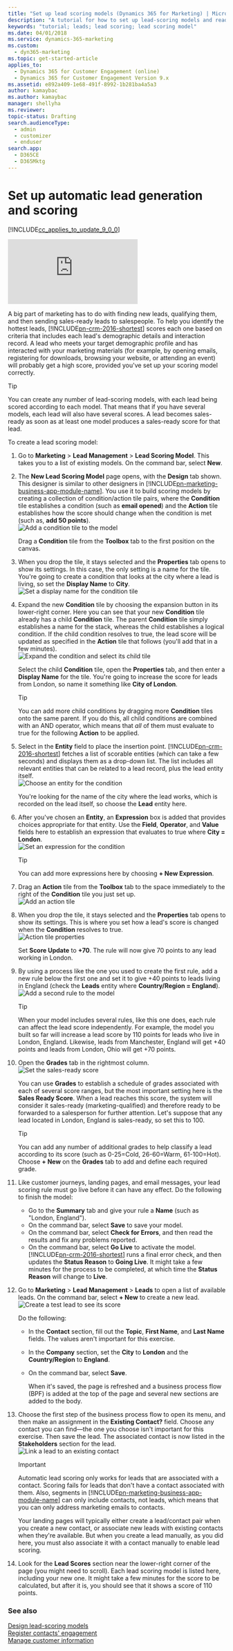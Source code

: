 ```yaml
---
title: "Set up lead scoring models (Dynamics 365 for Marketing) | Microsoft Docs"
description: "A tutorial for how to set up lead-scoring models and read lead scores in Dynamics 365 for Marketing"
keywords: "tutorial; leads; lead scoring; lead scoring model"
ms.date: 04/01/2018
ms.service: dynamics-365-marketing
ms.custom: 
  - dyn365-marketing
ms.topic: get-started-article
applies_to: 
  - Dynamics 365 for Customer Engagement (online)
  - Dynamics 365 for Customer Engagement Version 9.x
ms.assetid: e892a409-1e68-491f-8992-1b281ba4a5a3
author: kamaybac
ms.author: kamaybac
manager: shellyha
ms.reviewer:
topic-status: Drafting
search.audienceType: 
  - admin
  - customizer
  - enduser
search.app: 
  - D365CE
  - D365Mktg
---
```


# Set up automatic lead generation and scoring

[!INCLUDE[cc_applies_to_update_9_0_0](../includes/cc_applies_to_update_9_0_0.md)]

<div class="embeddedvideo"><iframe src="https://www.microsoft.com/en-us/videoplayer/embed/ae6596f2-4df4-420e-9635-df776e4e5398" frameborder="0" allowfullscreen=""></iframe></div>

A big part of marketing has to do with finding new leads, qualifying them, and then sending sales-ready leads to salespeople. To help you identify the hottest leads, [!INCLUDE[pn-crm-2016-shortest](../includes/pn-crm-2016-shortest.md)] scores each one based on criteria that includes each lead's demographic details and interaction record. A lead who meets your target demographic profile and has interacted with your marketing materials (for example, by opening emails, registering for downloads, browsing your website, or attending an event) will probably get a high score, provided you've set up your scoring model correctly.

> [!TIP]
> You can create any number of lead-scoring models, with each lead being scored according to each model. That means that if you have several models, each lead will also have several scores. A lead becomes sales-ready as soon as at least one model produces a sales-ready score for that lead.

To create a lead scoring model:

1. Go to **Marketing** &gt; **Lead Management** &gt; **Lead Scoring Model**. This takes you to a list of existing models. On the command bar, select **New**.

2. The **New Lead Scoring Model** page opens, with the **Design** tab shown. This designer is similar to other designers in [!INCLUDE[pn-marketing-business-app-module-name](../includes/pn-marketing-business-app-module-name.md)]. You use it to build scoring models by creating a collection of condition/action tile pairs, where the **Condition** tile establishes a condition (such as **email opened**) and the **Action** tile establishes how the score should change when the condition is met (such as, **add 50 points**).  
    ![Add a condition tile to the model](media/scoring-add-condition.png "Add a condition tile to the model")

    Drag a **Condition** tile from the **Toolbox** tab to the first position on the canvas.

3. When you drop the tile, it stays selected and the **Properties** tab opens to show its settings. In this case, the only setting is a name for the tile. You're going to create a condition that looks at the city where a lead is living, so set the **Display Name** to **City**.  
    ![Set a display name for the condition tile](media/scoring-condition-name.png "Set a display name for the condition tile")

4. Expand the new **Condition** tile by choosing the expansion button in its lower-right corner. Here you can see that your new **Condition** tile already has a child **Condition** tile. The parent **Condition** tile simply establishes a name for the stack, whereas the child establishes a logical condition. If the child condition resolves to true, the lead score will be updated as specified in the **Action** tile that follows (you'll add that in a few minutes).  
    ![Expand the condition and select its child tile](media/scoring-child-condition.png "Expand the condition and select its child tile")  

    Select the child **Condition** tile, open the **Properties** tab, and then enter a **Display Name** for the tile. You're going to increase the score for leads from London, so name it something like **City of London**.

    > [!TIP]
    > You can add more child conditions by dragging more **Condition** tiles onto the same parent. If you do this, all child conditions are combined with an AND operator, which means that *all* of them must evaluate to true for the following **Action** to be applied.

5. Select in the **Entity** field to place the insertion point. [!INCLUDE[pn-crm-2016-shortest](../includes/pn-crm-2016-shortest.md)] fetches a list of scorable entities (which can take a few seconds) and displays them as a drop-down list. The list includes all relevant entities that can be related to a lead record, plus the lead entity itself.  
    ![Choose an entity for the condition](media/scoring-condition-entity.png "Choose an entity for the condition")  

    You're looking for the name of the city where the lead works, which is recorded on the lead itself, so choose the **Lead** entity here.

6. After you've chosen an **Entity**, an **Expression** box is added that provides choices appropriate for that entity. Use the **Field**, **Operator**, and **Value** fields here to establish an expression that evaluates to true where **City = London**.  
    ![Set an expression for the condition](media/scoring-condition-expression.png "Set an expression for the condition")

    > [!TIP]
    > You can add more expressions here by choosing **+ New Expression**.

7. Drag an **Action** tile from the **Toolbox** tab to the space immediately to the right of the **Condition** tile you just set up.  
    ![Add an action tile](media/scoring-add-action.png "Add an action tile")

8. When you drop the tile, it stays selected and the **Properties** tab opens to show its settings. This is where you set how a lead's score is changed when the **Condition** resolves to true.  
    ![Action tile properties](media/scoring-action-properties.png "Action tile properties")

    Set **Score Update** to **+70**. The rule will now give 70 points to any lead working in London.

9. By using a process like the one you used to create the first rule, add a new rule below the first one and set it to give +40 points to leads living in England (check the **Leads** entity where **Country/Region = England**).  
    ![Add a second rule to the model](media/scoring-second-rule.png "Add a second rule to the model")

    > [!TIP]
    > When your model includes several rules, like this one does, each rule can affect the lead score independently. For example, the model you built so far will increase a lead score by 110 points for leads who live in London, England. Likewise, leads from Manchester, England will get +40 points and leads from London, Ohio will get +70 points.

10. Open the **Grades** tab in the rightmost column.  
     ![Set the sales-ready score](media/scoring-salesready.png "Set the sales-ready score")

     You can use **Grades** to establish a schedule of grades associated with each of several score ranges, but the most important setting here is the **Sales Ready Score**. When a lead reaches this score, the system will consider it sales-ready (marketing-qualified) and therefore ready to be forwarded to a salesperson for further attention. Let's suppose that any lead located in London, England is sales-ready, so set this to 100.

     > [!TIP]
     > You can add any number of additional grades to help classify a lead according to its score (such as 0-25=Cold, 26-60=Warm, 61-100=Hot). Choose **+ New** on the **Grades** tab to add and define each required grade.

11. Like customer journeys, landing pages, and email messages, your lead scoring rule must go live before it can have any effect. Do the following to finish the model:
    - Go to the **Summary** tab and give your rule a **Name** (such as "London, England").
    - On the command bar, select **Save** to save your model.
    - On the command bar, select **Check for Errors**, and then read the results and fix any problems reported.
    - On the command bar, select **Go Live** to activate the model. [!INCLUDE[pn-crm-2016-shortest](../includes/pn-crm-2016-shortest.md)] runs a final error check, and then updates the **Status Reason** to **Going Live**. It might take a few minutes for the process to be completed, at which time the **Status Reason** will change to **Live**.

12. Go to **Marketing** &gt; **Lead Management** &gt; **Leads** to open a list of available leads. On the command bar, select **+ New** to create a new lead.  
     ![Create a test lead to see its score](media/scoring-lead-example.png "Create a test lead to see its score")

     Do the following:
    - In the **Contact** section, fill out the **Topic**, **First Name**, and **Last Name** fields. The values aren't important for this exercise.
    - In the **Company** section, set the **City** to **London** and the **Country/Region** to **England**.
    - On the command bar, select **Save**.

      When it's saved, the page is refreshed and a business process flow (BPF) is added at the top of the page and several new sections are added to the body.

13. Choose the first step of the business process flow to open its menu, and then make an assignment in the **Existing Contact?** field. Choose any contact you can find&mdash;the one you choose isn't important for this exercise. Then save the lead. The associated contact is now listed in the **Stakeholders** section for the lead.  
     ![Link a lead to an existing contact](media/scoring-lead-contact-example.png "Link a lead to an existing contact")

    > [!IMPORTANT]
    > Automatic lead scoring only works for leads that are associated with a contact. Scoring fails for leads that don't have a contact associated with them. Also, segments in [!INCLUDE[pn-marketing-business-app-module-name](../includes/pn-marketing-business-app-module-name.md)] can only include contacts, not leads, which means that you can only address marketing emails to contacts.
    > 
    > Your landing pages will typically either create a lead/contact pair when you create a new contact, or associate new leads with existing contacts when they're available. But when you create a lead manually, as you did here, you must also associate it with a contact manually to enable lead scoring.

14. Look for the **Lead Scores** section near the lower-right corner of the page (you might need to scroll). Each lead scoring model is listed here, including your new one. It might take a few minutes for the score to be calculated, but after it is, you should see that it shows a score of 110 points.

### See also

[Design lead-scoring models](score-manage-leads.md)  
[Register contacts' engagement](register-engagement.md)  
[Manage customer information](manage-customer-information.md)
